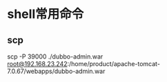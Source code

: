 # shell常用命令


## scp
scp -P 39000 ./dubbo-admin.war root@192.168.23.242:/home/product/apache-tomcat-7.0.67/webapps/dubbo-admin.war

